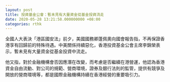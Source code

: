 ```yaml
---
layout: post
title: 投資基金公會：暫未見有大量資金從基金投資流走
date: 2020-05-28 13:21:58.000000000 +08:00
categories: rthk
---
```


全國人大表決「港區國安法」前夕，美國國務卿蓬佩奧向國會報告指，不再保證香港享有回歸前的特殊待遇。中美關係持續惡化，香港投資基金公會主席李錦榮表示，暫未見有大量資金從基金投資中流走。

他又指，對於金融機構會否因應潛在改變，而考慮是否繼續在港營運，他認為香港資金自由流動、對公司的規範、營商環境，證券及銀行法則的監管，提供有競爭及開放的營商環境等，都是國際金融機構持續在香港經營的重要吸引力。

